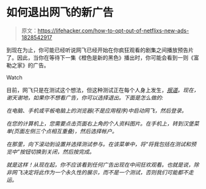 # 如何退出网飞的新广告

> 原文：<https://lifehacker.com/how-to-opt-out-of-netflixs-new-ads-1828542917>

到现在为止，你可能已经听说网飞已经开始在你疯狂观看的剧集之间播放预告片了。因此，当你在等待下一集《橙色是新的黑色》播出时，你可能会看到一则《富勒之家》的广告。

Watch

目前，网飞只是在测试这个想法，但这种测试正在每个人身上发生，[*报道*](https://www.cnet.com/how-to/you-can-opt-out-of-netflixs-new-ads-heres-how/)*。现在，谢天谢地，如果你不想看广告，你可以选择退出。下面是怎么做的:* 

*在电脑、手机或平板电脑上的浏览器(不是应用程序)中启动网飞，然后登录。* 

*在您的计算机上，您需要点击页面右上角的个人资料图片。在手机上，转到汉堡菜单(页面左侧三个点相互重叠)，然后选择帐户。* 

*在那里，向下滚动到设置并选择测试参与。在该菜单中，将“将我包括在测试和预览中”按钮切换到关闭，然后按完成。* 

*就是这样！从现在起，你不应该看到任何广告出现在中间狂欢观看。也就是说，除非网飞决定将此作为一个永久性的展示，而不是一个测试，否则我们可能都不走运。*
